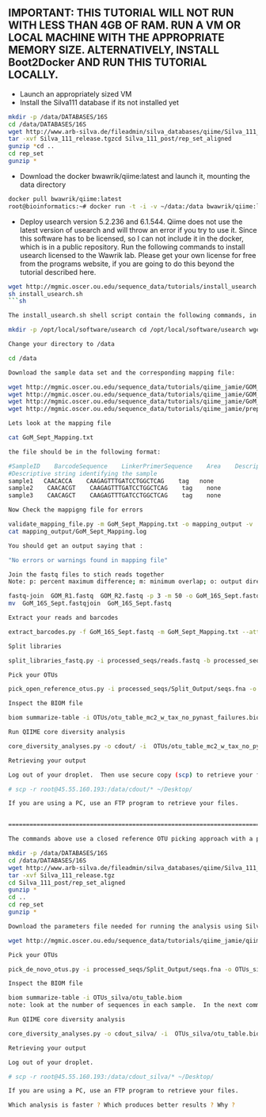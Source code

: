 IMPORTANT:
THIS TUTORIAL WILL NOT RUN WITH LESS THAN 4GB OF RAM.
RUN A VM OR LOCAL MACHINE WITH THE APPROPRIATE MEMORY SIZE.
ALTERNATIVELY, INSTALL Boot2Docker AND RUN THIS TUTORIAL LOCALLY.
-

- Launch an appropriately sized VM
- Install the Silva111 database if its not installed yet

```sh 
mkdir -p /data/DATABASES/16S
cd /data/DATABASES/16S
wget http://www.arb-silva.de/fileadmin/silva_databases/qiime/Silva_111_release.tgz
tar -xvf Silva_111_release.tgzcd Silva_111_post/rep_set_aligned
gunzip *cd ..
cd rep_set
gunzip *
```

- Download the docker bwawrik/qiime:latest and launch it, mounting the data directory

```sh
docker pull bwawrik/qiime:latest
root@bioinformatics:~# docker run -t -i -v ~/data:/data bwawrik/qiime:latest
```

- Deploy usearch version 5.2.236 and 6.1.544. Qiime does not use the latest version of usearch and will throw an error if you try to use it. Since this software has to be licensed, so I can not include it in the docker, which is in a public repository.  Run the following commands to install usearch licensed to the Wawrik lab. Please get your own license for free from the programs website, if you are going to do this beyond the tutorial described here.

```sh
wget http://mgmic.oscer.ou.edu/sequence_data/tutorials/install_usearch.sh
sh install_usearch.sh
```sh

The install_usearch.sh shell script contain the following commands, in case you want to do this manually:

mkdir -p /opt/local/software/usearch cd /opt/local/software/usearch wget http://mgmic.oscer.ou.edu/sequence_data/tutorials/usearch5.2.236_i86linux32wget http://mgmic.oscer.ou.edu/sequence_data/tutorials/usearch6.1.544_i86linux32chmod 777 * cd /usr/local/bin ln -s /opt/local/software/usearch/usearch5.2.236_i86linux32 ./usearch ln -s /opt/local/software/usearch/usearch6.1.544_i86linux32 ./usearch61

Change your directory to /data

cd /data

Download the sample data set and the corresponding mapping file:

wget http://mgmic.oscer.ou.edu/sequence_data/tutorials/qiime_jamie/GOM_R1.fastq
wget http://mgmic.oscer.ou.edu/sequence_data/tutorials/qiime_jamie/GOM_R2.fastq
wget http://mgmic.oscer.ou.edu/sequence_data/tutorials/qiime_jamie/GoM_Sept_Mapping.txt
wget http://mgmic.oscer.ou.edu/sequence_data/tutorials/qiime_jamie/prep_sl_fastq.py

Lets look at the mapping file

cat GoM_Sept_Mapping.txt

the file should be in the following format:

#SampleID    BarcodeSequence    LinkerPrimerSequence    Area    Description
#Descriptive string identifying the sample              
sample1   CAACACCA    CAAGAGTTTGATCCTGGCTCAG    tag   none
sample2    CAACACGT    CAAGAGTTTGATCCTGGCTCAG    tag    none
sample3    CAACAGCT    CAAGAGTTTGATCCTGGCTCAG    tag    none

Now Check the mappigng file for errors

validate_mapping_file.py -m GoM_Sept_Mapping.txt -o mapping_output -v
cat mapping_output/GoM_Sept_Mapping.log

You should get an output saying that :

"No errors or warnings found in mapping file"

Join the fastq files to stich reads together
Note: p: percent maximum difference; m: minimum overlap; o: output directory

fastq-join  GOM_R1.fastq  GOM_R2.fastq -p 3 -m 50 -o GoM_16S_Sept.fastq
mv  GoM_16S_Sept.fastqjoin  GoM_16S_Sept.fastq

Extract your reads and barcodes

extract_barcodes.py -f GoM_16S_Sept.fastq -m GoM_Sept_Mapping.txt --attempt_read_reorientation -l 12 -o processed_seqs

Split libraries

split_libraries_fastq.py -i processed_seqs/reads.fastq -b processed_seqs/barcodes.fastq -m  GoM_Sept_Mapping.txt -o processed_seqs/Split_Output/ --barcode_type 12

Pick your OTUs

pick_open_reference_otus.py -i processed_seqs/Split_Output/seqs.fna -o OTUs

Inspect the BIOM file

biom summarize-table -i OTUs/otu_table_mc2_w_tax_no_pynast_failures.biom

Run QIIME core diversity analysis

core_diversity_analyses.py -o cdout/ -i  OTUs/otu_table_mc2_w_tax_no_pynast_failures.biom -m GoM_Sept_Mapping.txt -t OTUs/rep_set.tre -e 20

Retrieving your output

Log out of your droplet.  Then use secure copy (scp) to retrieve your files to your local drive. In this example, I used a droplet with the IP 45.55.160.193 and retrieved the files to my desktop on my macbook.  Make sure you replace this with the IP for your droplet. 

# scp -r root@45.55.160.193:/data/cdout/* ~/Desktop/

If you are using a PC, use an FTP program to retrieve your files.


======================================================================================================

The commands above use a closed reference OTU picking approach with a pre-deployed version of Greengenes at 90% identity. Lets Do this with Silva 111 and open reference picking now.  Start by deploying the Silva111 database:

mkdir -p /data/DATABASES/16S
cd /data/DATABASES/16S
wget http://www.arb-silva.de/fileadmin/silva_databases/qiime/Silva_111_release.tgz
tar -xvf Silva_111_release.tgz
cd Silva_111_post/rep_set_aligned
gunzip *
cd ..
cd rep_set
gunzip *

Download the parameters file needed for running the analysis using Silva

wget http://mgmic.oscer.ou.edu/sequence_data/tutorials/qiime_jamie/qiime_parameters_silva111.par

Pick your OTUs

pick_de_novo_otus.py -i processed_seqs/Split_Output/seqs.fna -o OTUs_silva -p qiime_parameters_silva111.par

Inspect the BIOM file

biom summarize-table -i OTUs_silva/otu_table.biom 
note: look at the number of sequences in each sample.  In the next command you need to set the '-e' parameter, which is the sampling depth for rarefaction.  'e' should not exceed the lowest number in the result form this command.

Run QIIME core diversity analysis

core_diversity_analyses.py -o cdout_silva/ -i  OTUs_silva/otu_table.biom -m GoM_Sept_Mapping.txt -t OTUs_silva/rep_set.tre -e 20

Retrieving your output

Log out of your droplet.

# scp -r root@45.55.160.193:/data/cdout_silva/* ~/Desktop/

If you are using a PC, use an FTP program to retrieve your files.

Which analysis is faster ? Which produces better results ? Why ?
